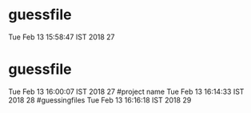 # guessfile 
Tue Feb 13 15:58:47 IST 2018
27
# guessfile 
Tue Feb 13 16:00:07 IST 2018
27
#project name
Tue Feb 13 16:14:33 IST 2018
28
#guessingfiles
Tue Feb 13 16:16:18 IST 2018
29
